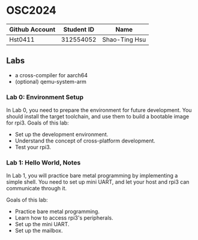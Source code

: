 # OSC2024

| Github Account | Student ID | Name          |
|----------------|------------|---------------|
| Hst0411 | 312554052    | Shao-Ting Hsu |

## Labs

* a cross-compiler for aarch64
* (optional) qemu-system-arm

### Lab 0: Environment Setup
In Lab 0, you need to prepare the environment for future development. You should install the target toolchain, and use them to build a bootable image for rpi3.
Goals of this lab:

* Set up the development environment.
* Understand the concept of cross-platform development.
* Test your rpi3.

### Lab 1: Hello World, Notes
In Lab 1, you will practice bare metal programming by implementing a simple shell. You need to set up mini UART, and let your host and rpi3 can communicate through it.

Goals of this lab:

* Practice bare metal programming.
* Learn how to access rpi3's peripherals.
* Set up the mini UART.
* Set up the mailbox.

